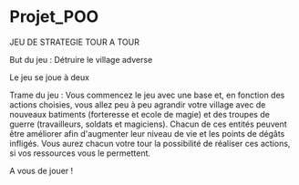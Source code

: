 # Projet_POO

JEU DE STRATEGIE TOUR A TOUR

But du jeu : Détruire le village adverse

Le jeu se joue à deux

Trame du jeu : 
Vous commencez le jeu avec une base et, en fonction des actions choisies, vous allez peu à peu agrandir votre village avec de nouveaux batiments (forteresse et ecole de magie) et des troupes de guerre (travailleurs, soldats et magiciens). Chacun de ces entités peuvent être améliorer afin d'augmenter leur niveau de vie et les points de dégâts infligés.
Vous aurez chacun votre tour la possibilité de réaliser ces actions, si vos ressources vous le permettent.

A vous de jouer !


